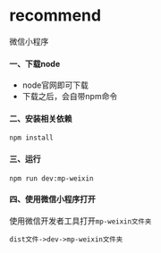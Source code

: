 # recommend
微信小程序

#### 一、下载node

* node官网即可下载
* 下载之后，会自带npm命令

#### 二、安装相关依赖

```shell
npm install
```

#### 三、运行

```shell
npm run dev:mp-weixin
```

#### 四、使用微信小程序打开

使用微信开发者工具打开`mp-weixin文件夹`

`dist文件->dev->mp-weixin文件夹`